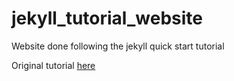 # jekyll_tutorial_website
Website done following the jekyll quick start tutorial

Original tutorial [here](https://jekyllrb.com/docs/step-by-step/01-setup/)

